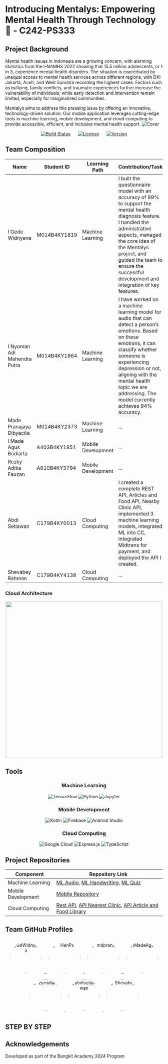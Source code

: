 <h1 align="left">Introducing Mentalys: Empowering Mental Health Through Technology 🧠 - C242-PS333</h1>

## Project Background

Mental health issues in Indonesia are a growing concern, with alarming statistics from the I-NAMHS 2022 showing that 15.5 million adolescents, or 1 in 3, experience mental health disorders. The situation is exacerbated by unequal access to mental health services across different regions, with DKI Jakarta, Aceh, and West Sumatra recording the highest cases. Factors such as bullying, family conflicts, and traumatic experiences further increase the vulnerability of individuals, while early detection and intervention remain limited, especially for marginalized communities.

Mentalys aims to address this pressing issue by offering an innovative, technology-driven solution. Our mobile application leverages cutting-edge tools in machine learning, mobile development, and cloud computing to provide accessible, efficient, and inclusive mental health support.
![Cover](https://github.com/user-attachments/assets/7a56e31f-e927-4e5a-ab01-49123c75a645)
<div align="center">
<a href="https://github.com/Mentalys-Team" style="display: inline-block; margin: 0 10px;">
  <img src="https://img.shields.io/badge/build-passing-brightgreen" alt="Build Status">
</a>
<a href="https://opensource.org/licenses/MIT" style="display: inline-block; margin: 0 10px;">
  <img src="https://img.shields.io/badge/License-MIT-blue.svg" alt="License">
</a>
<a href="https://github.com/Mentalys-Team" style="display: inline-block; margin: 0 10px;">
  <img src="https://img.shields.io/badge/Version-0.7.0-green" alt="Version">
</a>
</div>


## Team Composition

<div align="center">
  
| Name | Student ID | Learning Path | Contribution/Task |
|------|------------|---------------|--------------|
| I Gede Widnyana | M014B4KY1819 | Machine Learning | I built the questionnaire model with an accuracy of 99% to support the mental health diagnosis feature. I handled the administrative aspects, managed the core idea of the Mentalys project, and guided the team to ensure the successful development and integration of key features. |
| I Nyoman Adi Mahendra Putra | M014B4KY1864 | Machine Learning | I have worked on a machine learning model for audio that can detect a person’s emotions. Based on these emotions, it can classify whether someone is experiencing depression or not, aligning with the mental health topic we are addressing. The model currently achieves 94% accuracy. |
| Made Pranajaya Dibyacita | M014B4KY2373 | Machine Learning | ... |
| I Made Agus Budiarta | A403B4KY1851 | Mobile Development | ... |
| Rezky Aditia Fauzan | A810B4KY3794 | Mobile Development | ... |
| Abdi Setiawan | C179B4KY0013 | Cloud Computing | I created a complete REST API, Articles and Food API, Nearby Clinic API, implemented 3 machine learning models, integrated ML into CC, integrated Midtrans for payment, and deployed the API I created. |
| Shevabey Rahman | C179B4KY4138 | Cloud Computing | ... |

</div>

### Cloud Architecture
<div align="center">
  <img src="https://github.com/user-attachments/assets/6f9251bf-98c6-49d4-bc8b-cd5caa297e4e" width="500" />
</div>

## Tools


<div align="center">
  <h3>Machine Learning</h3>
</div>
<div align="center">
  <img src="https://img.shields.io/badge/TensorFlow-FF6F00?style=for-the-badge&logo=tensorflow&logoColor=white" alt="TensorFlow"/>
  <img src="https://img.shields.io/badge/Python-3776AB?style=for-the-badge&logo=python&logoColor=white" alt="Python"/>
  <img src="https://img.shields.io/badge/Jupyter-F37626?style=for-the-badge&logo=jupyter&logoColor=white" alt="Jupyter"/>
</div>

<div align="center">
  <h3>Mobile Development</h3>
</div>
<div align="center">
  <img src="https://img.shields.io/badge/Kotlin-0095D5?style=for-the-badge&logo=kotlin&logoColor=white" alt="Kotlin"/>
  <img src="https://img.shields.io/badge/Firebase-FFCA28?style=for-the-badge&logo=firebase&logoColor=black" alt="Firebase"/>
  <img src="https://img.shields.io/badge/Android_Studio-3DDC84?style=for-the-badge&logo=android-studio&logoColor=white" alt="Android Studio"/>
</div>

<div align="center">
  <h3>Cloud Computing</h3>
</div>
<div align="center">
  <img src="https://img.shields.io/badge/Google_Cloud-4285F4?style=for-the-badge&logo=google-cloud&logoColor=white" alt="Google Cloud"/>
  <img src="https://img.shields.io/badge/Express.js-000000?style=for-the-badge&logo=express&logoColor=white" alt="Express.js"/>
  <img src="https://img.shields.io/badge/TypeScript-3178C6?style=for-the-badge&logo=typescript&logoColor=white" alt="TypeScript"/>
</div>

## Project Repositories

| Component          | Repository Link                                                                                                                                               |
|--------------------|----------------------------------------------------------------------------------------------------------------------------------------------------------------|
| Machine Learning   | [ML Audio](https://github.com/Mentalys-App/Audio-Classification-ML), [ML Handwriting](https://github.com/Mentalys-App/handwritting_detection), [ML Quiz](https://github.com/Mentalys-App/tabular_ml) |
| Mobile Development | [Mobile Repository](https://github.com/Mentalys-App/mentalys-app-android)                                                                                     |
| Cloud Computing    | [Rest API](https://github.com/Mentalys-App/CLOUD-COMPUTING), [API Nearest Clinic](https://github.com/Mentalys-App/API-Klinik-Terdekat), [API Article and Food Library](https://github.com/Mentalys-App/API-Artikel-dan-Makanan) |

## Team GitHub Profiles

<div align="center">
  <a href="https://github.com/GdWidnyana">
    <img src="https://github.com/GdWidnyana.png?size=100" width="100" height="100" style="border-radius: 50%; margin: 10px;" alt="GdWidnyana"/>
  </a>
  <a href="https://github.com/HenPx">
    <img src="https://github.com/HenPx.png?size=100" width="100" height="100" style="border-radius: 50%; margin: 10px;" alt="HenPx"/>
  </a>
  <a href="https://github.com/mdprana">
    <img src="https://github.com/mdprana.png?size=100" width="100" height="100" style="border-radius: 50%; margin: 10px;" alt="mdprana"/>
  </a>
  <a href="https://github.com/IMadeAgus">
    <img src="https://github.com/IMadeAgus.png?size=100" width="100" height="100" style="border-radius: 50%; margin: 10px;" alt="IMadeAgus"/>
  </a>
  <a href="https://github.com/zyrridian">
    <img src="https://github.com/zyrridian.png?size=100" width="100" height="100" style="border-radius: 50%; margin: 10px;" alt="zyrridian"/>
  </a>
  <a href="https://github.com/abdisetiakawan">
    <img src="https://github.com/abdisetiakawan.png?size=100" width="100" height="100" style="border-radius: 50%; margin: 10px;" alt="abdisetiakawan"/>
  </a>
  <a href="https://github.com/Shevabey">
    <img src="https://github.com/Shevabey.png?size=100" width="100" height="100" style="border-radius: 50%; margin: 10px;" alt="Shevabey"/>
  </a>
</div>

## STEP BY STEP


## Acknowledgements

Developed as part of the Bangkit Academy 2024 Program
